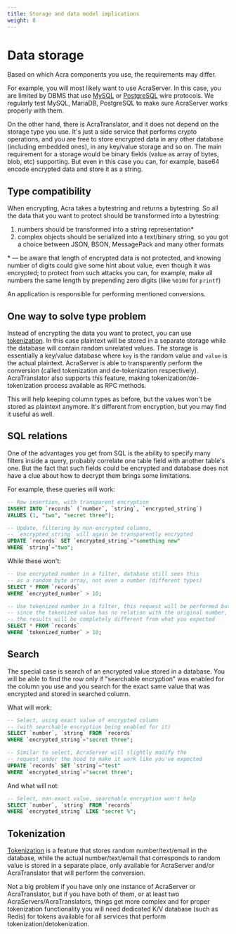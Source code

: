 ```yaml
---
title: Storage and data model implications
weight: 8
---
```


# Data storage

Based on which Acra components you use, the requirements may differ.

For example, you will most likely want to use AcraServer.
In this case, you are limited by DBMS that use [MySQL](https://dev.mysql.com/doc/internals/en/client-server-protocol.html)
or [PostgreSQL](https://www.postgresql.org/docs/current/protocol.html) wire protocols.
We regularly test MySQL, MariaDB, PostgreSQL to make sure AcraServer works properly with them.

On the other hand, there is AcraTranslator, and it does not depend on the storage type you use.
It's just a side service that performs crypto operations, and you are free to store encrypted data in
any other database (including embedded ones), in any key/value storage and so on.
The main requirement for a storage would be binary fields (value as array of bytes, blob, etc) supporting.
But even in this case you can, for example, base64 encode encrypted data and store it as a string.

## Type compatibility

When encrypting, Acra takes a bytestring and returns a bytestring.
So all the data that you want to protect should be transformed into a bytestring:
1) numbers should be transformed into a string representation\*
2) complex objects should be serialized into a text/binary string, so you got a choice
   between JSON, BSON, MessagePack and many other formats

\* — be aware that length of encrypted data is not protected, and knowing number of digits
could give some hint about value, even though it was encrypted;
to protect from such attacks you can, for example, make all numbers the same length by prepending zero digits
(like `%010d` for `printf`)

An application is responsible for performing mentioned conversions.

## One way to solve type problem

Instead of encrypting the data you want to protect,
you can use [tokenization](/acra/security-controls/tokenization/).
In this case plaintext will be stored in a separate storage while the database will contain random unrelated values.
The storage is essentially a key/value database where `key` is the random value and `value` is the actual plaintext.
AcraServer is able to transparently perform the conversion (called tokenization and de-tokenization respectively).
AcraTranslator also supports this feature, making tokenization/de-tokenization process available as RPC methods.

This will help keeping column types as before, but the values won't be stored as plaintext anymore.
It's different from encryption, but you may find it useful as well.

## SQL relations

One of the advantages you get from SQL is the ability to specify many filters inside a query,
probably correlate one table field with another table's one.
But the fact that such fields could be encrypted and database does not have a clue about how to decrypt them brings some limitations.

For example, these queries will work:
```sql
-- Row insertion, with transparent encryption
INSERT INTO `records` (`number`, `string`, `encrypted_string`)
VALUES (1, "two", "secret three");

-- Update, filtering by non-encrypted columns,
-- `encrypted_string` will again be transparently encrypted
UPDATE `records` SET `encrypted_string`="something new"
WHERE `string`="two";
```

While these won't:
```sql
-- Use encrypted number in a filter, database still sees this
-- as a random byte array, not even a number (different types)
SELECT * FROM `records`
WHERE `encrypted_number` > 10;

-- Use tokenized number in a filter, this request will be performed but
-- since the tokenized value has no relation with the original number,
-- the results will be completely different from what you expected
SELECT * FROM `records`
WHERE `tokenized_number` > 10;
```

## Search

The special case is search of an encrypted value stored in a database.
You will be able to find the row only if "searchable encryption" was enabled for the column you use
and you search for the exact same value that was encrypted and stored in searched column.

What will work:
```sql
-- Select, using exact value of encrypted column
-- (with searchable encryption being enabled for it)
SELECT `number`, `string` FROM `records`
WHERE `encrypted_string`="secret three";

-- Similar to select, AcraServer will slightly modify the
-- request under the hood to make it work like you've expected
UPDATE `records` SET `string`="test"
WHERE `encrypted_string`="secret three";
```

And what will not:
```sql
-- Select, non-exact value, searchable encryption won't help
SELECT `number`, `string` FROM `records`
WHERE `encrypted_string` LIKE "secret %";
```

## Tokenization

[Tokenization](/acra/security-controls/tokenization/) is a feature that stores random number/text/email in the database,
while the actual number/text/email that corresponds to random value is stored in a separate place,
only available for AcraServer and/or AcraTranslator that will perform the conversion.

Not a big problem if you have only one instance of AcraServer or AcraTranslator, but if you have both of them,
or at least two AcraServers/AcraTranslators, things get more complex and for proper tokenization functionality
you will need dedicated K/V database (such as Redis) for tokens available for all services that perform tokenization/detokenization.
